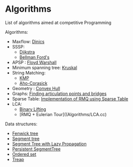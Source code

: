 # Algorithms
List of algorithms aimed at competitive Programming  

Algorithms:  
- Maxflow: [Dinics](Algorithms/Maxflow.cc)  
- SSSP:
  - [Dijkstra](Algorithms/dijkstra.cc)
  - [Bellman Ford's](Algorithms/BellmanFords.cc)  
- APSP : [Floyd Warshall](floyd-warshall.cc)  
- Minimum spanning tree: [Kruskal](https://github.com/Deanamic/Algorithms/blob/master/Algorithms/Minimum%20spanning%20tree.cc)  
- String Matching: 
  - [KMP](Algorithms/KMP.cc)  
  - [Aho-Corasick](Algorithms/Aho-Corasick.cc)
- Geometry : [Convex Hull](Algorithms/convexhull.cc)  
- Graphs: [Finding articulation points and bridges](Algorithms/ArticulationandBridges.cc)  
- Sparse Table: [Implementation of RMQ using Sparse Table](Algorithms/SparseTableRMQ.cc)  
- LCA:  
  - [Binary Lifting](Algorithms/BinaryLifting.cc) 
  - [RMQ + Eulerian Tour]((Algorithms/LCA.cc)  
  

Data structures:  
- [Fenwick tree](Data-structures/Fenwick.cc)
- [Segment tree](Data-structures/Segment_Tree.cc)  
- [Segment Tree with Lazy Propagation](Data-structures/SegmentTreeLazy.cc)  
- [Persistent SegmentTree](Data-structures/Persistent_SegmentTree.cc)
- [Ordered set](Data-structures/ordered_set.cc)  
- [Treap](Data-structures/Treap.cc)  
